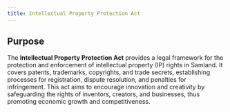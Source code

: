 ```yaml
---
title: Intellectual Property Protection Act
---
```


## Purpose

The **Intellectual Property Protection Act** provides a legal framework for the protection and enforcement of intellectual property (IP) rights in Samland. It covers patents, trademarks, copyrights, and trade secrets, establishing processes for registration, dispute resolution, and penalties for infringement. This act aims to encourage innovation and creativity by safeguarding the rights of inventors, creators, and businesses, thus promoting economic growth and competitiveness.
